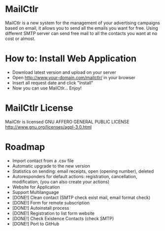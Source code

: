 # MailCtlr

MailCtlr is a new system for the management of your advertising campaigns based on email, it allows you to send all the emails you want for free. 
Using different SMTP server can send free mail to all the contacts you want at no cost or almost.

# How to: Install Web Application

* Download latest version and upload on your server
* Open http://www.your-domain.com/mailctlr/ in your browser
* Insert all request date and click "Install" 
* Now you can use MailCtlr... Enjoy!


# MailCtlr License 
MailCtlr is licensed GNU AFFERO GENERAL PUBLIC LICENSE http://www.gnu.org/licenses/agpl-3.0.html 


# Roadmap

 - Import contact from a .csv file 
 - Automatic upgrade to the new version
 - Statistics on sending: email receipts, open (opening number), deleted
 - Autoresponders for default actions: registration, cancellation, modification, (you can also create your actions)
 - Website for Application
 - Support Multilanguage
 - [DONE!] Clean contact (SMTP check exist mail, email format check)
 - [DONE!] Form for remote subscription
 - [DONE!] Autoinstall process
 - [DONE!] Registration to list form website 
 - [DONE!] Check Existence Contacts (check SMTP)
 - [DONE!] Port to GitHub